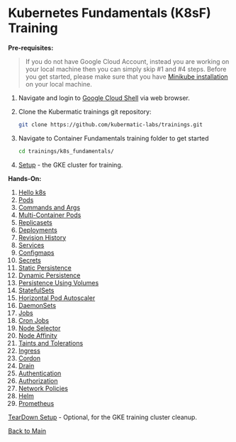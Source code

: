 # Kubernetes Fundamentals (K8sF) Training

**Pre-requisites:**

>If you do not have Google Cloud Account, instead you are working on your local machine then you can simply skip #1 and #4 steps. Before you get started, please make sure that you have [Minikube installation](https://minikube.sigs.k8s.io/docs/start/) on your local machine.

1. Navigate and login to [Google Cloud Shell](https://ssh.cloud.google.com ) via web browser. 

2. Clone the Kubermatic trainings git repository:
    ```bash
    git clone https://github.com/kubermatic-labs/trainings.git
    ```

3. Navigate to Container Fundamentals training folder to get started
    ```bash  
    cd trainings/k8s_fundamentals/
    ```

4. [Setup](00_setup/README.md) - the GKE cluster for training.
   
**Hands-On:**

1. [Hello k8s](01_hello-k8s/README.md)
2. [Pods](02_pods/README.md)
3. [Commands and Args](03_commands-and-args/README.md)
4. [Multi-Container Pods](04_multi-container-pods/README.md)
5. [Replicasets](05_replicasets/README.md)
6. [Deployments](06_deployments/README.md)
7. [Revision History](07_revision-history/README.md)
8. [Services](08_services/README.md)
9. [Configmaps](09_configmaps/README.md)
10. [Secrets](10_secrets/README.md)
11. [Static Persistence](11_persistence-static/README.md)
12. [Dynamic Persistence](12_persistence-dynamic/README.md)
13. [Persistence Using Volumes](13_persistence-use-volume/README.md)
14. [StatefulSets](14_statefulsets/README.md)
15. [Horizontal Pod Autoscaler](15_hpas/README.md)
16. [DaemonSets](16_daemonsets/README.md)
17. [Jobs](17_jobs/README.md)
18. [Cron Jobs](18_cronjobs/README.md)
19. [Node Selector](19_scheduling-node-selector/README.md)
20. [Node Affinity](20_scheduling-affinity/README.md)
21. [Taints and Tolerations](21_scheduling-taints-and-tolerations/README.md)
22. [Ingress](22_ingress/README.md)
23. [Cordon](23_cordon/README.md)
24. [Drain](24_drain/README.md)
25. [Authentication](25_authentication/README.md)
26. [Authorization](26_authorization/README.md)
27. [Network Policies](27_networkpolicies/README.md)
28. [Helm](28_helm/README.md)
29. [Prometheus](29_prometheus/README.md)

[TearDown Setup](99_teardown/README.md) - Optional, for the GKE training cluster cleanup. 

[Back to Main](../README.md)